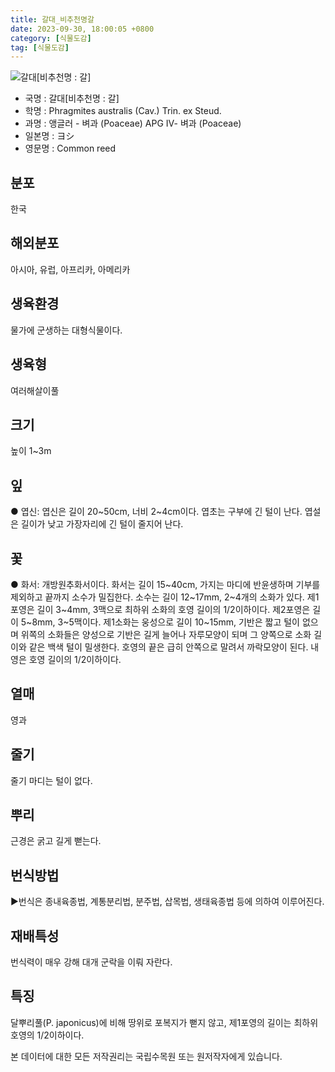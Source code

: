 ```yaml
---
title: 갈대_비추천명갈
date: 2023-09-30, 18:00:05 +0800
category: [식물도감]
tag: [식물도감]
---
```




![갈대[비추천명 : 갈]](http://www.nature.go.kr/fileUpload/plants/basic/Gramineae/Phragmites/14649/1_th2.JPG)
- 국명 : 갈대[비추천명 : 갈]
- 학명 : Phragmites australis (Cav.) Trin. ex Steud.
- 과명 : 앵글러 - 벼과 (Poaceae) APG Ⅳ- 벼과 (Poaceae)
- 일본명 : ヨシ
- 영문명 : Common reed


## 분포
한국
## 해외분포
아시아, 유럽, 아프리카, 아메리카
## 생육환경
물가에 군생하는 대형식물이다.
## 생육형
여러해살이풀
## 크기
높이 1~3m
## 잎
● 엽신: 엽신은 길이 20~50cm, 너비 2~4cm이다. 엽초는 구부에 긴 털이 난다. 엽설은 길이가 낮고 가장자리에 긴 털이 줄지어 난다.
## 꽃
● 화서: 개방원추화서이다. 화서는 길이 15~40cm, 가지는 마디에 반윤생하며 기부를 제외하고 끝까지 소수가 밀집한다. 소수는 길이 12~17mm, 2~4개의 소화가 있다. 제1포영은 길이 3~4mm, 3맥으로 최하위 소화의 호영 길이의 1/2이하이다. 제2포영은 길이 5~8mm, 3~5맥이다. 제1소화는 웅성으로 길이 10~15mm, 기반은 짧고 털이 없으며 위쪽의 소화들은 양성으로 기반은 길게 늘어나 자루모양이 되며 그 양쪽으로 소화 길이와 같은 백색 털이 밀생한다. 호영의 끝은 급히 안쪽으로 말려서 까락모양이 된다. 내영은 호영 길이의 1/2이하이다.
## 열매
영과
## 줄기
줄기 마디는 털이 없다.
## 뿌리
근경은 굵고 길게 뻗는다.
## 번식방법
▶번식은 종내육종법, 계통분리법, 분주법, 삽목법, 생태육종법 등에 의하여 이루어진다.
## 재배특성
번식력이 매우 강해 대개 군락을 이뤄 자란다.
## 특징
달뿌리풀(P. japonicus)에 비해 땅위로 포복지가 뻗지 않고, 제1포영의 길이는 최하위 호영의 1/2이하이다.






본 데이터에 대한 모든 저작권리는 국립수목원 또는 원저작자에게 있습니다.
